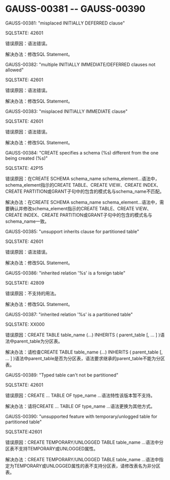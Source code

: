 # GAUSS-00381 -- GAUSS-00390<a name="ZH-CN_TOPIC_0302073440"></a>

GAUSS-00381: "misplaced INITIALLY DEFERRED clause"

SQLSTATE: 42601

错误原因：语法错误。

解决办法：修改SQL Statement。

GAUSS-00382: "multiple INITIALLY IMMEDIATE/DEFERRED clauses not allowed"

SQLSTATE: 42601

错误原因：语法错误。

解决办法：修改SQL Statement。

GAUSS-00383: "misplaced INITIALLY IMMEDIATE clause"

SQLSTATE: 42601

错误原因：语法错误。

解决办法：修改SQL Statement。

GAUSS-00384: "CREATE specifies a schema \(%s\) different from the one being created \(%s\)"

SQLSTATE: 42P15

错误原因：在CREATE SCHEMA schema\_name schema\_element...语法中，schema\_element指示的CREATE TABLE、CREATE VIEW、CREATE INDEX、CREATE PARTITION或GRANT子句中的包含的模式名与schema\_name不匹配。

解决办法：在CREATE SCHEMA schema\_name schema\_element...语法中，需要确认并修改schema\_element指示的CREATE TABLE、CREATE VIEW、CREATE INDEX、CREATE PARTITION或GRANT子句中的包含的模式名与schema\_name一致。

GAUSS-00385: "unsupport inherits clause for partitioned table"

SQLSTATE: 42601

错误原因：语法错误。

解决办法：修改SQL Statement。

GAUSS-00386: "inherited relation '%s' is a foreign table"

SQLSTATE: 42809

错误原因：不支持的用法。

解决办法：修改SQL Statement。

GAUSS-00387: "inherited relation '%s' is a partitioned table"

SQLSTATE: XX000

错误原因：CREATE TABLE table\_name \(...\) INHERITS \( parent\_table \[, ... \] \)语法中parent\_table为分区表。

解决办法：请检查CREATE TABLE table\_name \(...\) INHERITS \( parent\_table \[, ... \] \)语法中parent\_table是否为分区表，语法要求继承的parent\_table不能为分区表。

GAUSS-00389: "Typed table can't not be partitioned"

SQLSTATE: 42601

错误原因：CREATE … TABLE OF type\_name …语法特性该版本暂不支持。

解决办法：请将CREATE … TABLE OF type\_name …语法更换为其他方式。

GAUSS-00390: "unsupported feature with temporary/unlogged table for partitioned table"

SQLSTATE:42601

错误原因：CREATE TEMPORARY/UNLOGGED TABLE table\_name …语法中分区表不支持TEMPORARY或UNLOGGED属性。

解决办法：CREATE TEMPORARY/UNLOGGED TABLE table\_name …语法中指定为TEMPORARY或UNLOGGED属性的表不支持分区表，请修改表名为非分区表。

